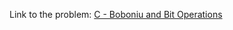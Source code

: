 Link to the problem: [C - Boboniu and Bit Operations](https://codeforces.com/contest/1395/problem/C)